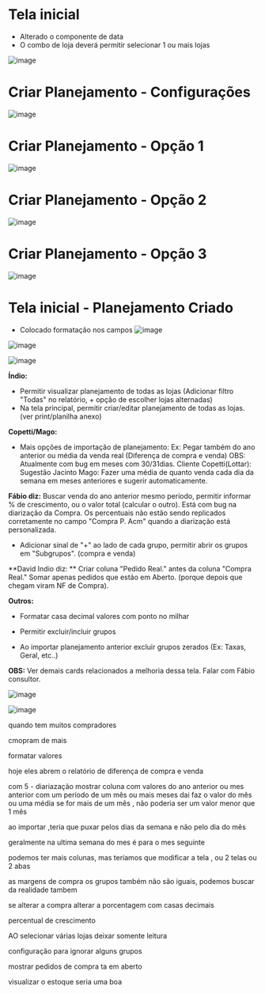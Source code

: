 # Tela inicial
- Alterado o componente de data
- O combo de loja deverá permitir selecionar 1 ou mais lojas

![image](https://user-images.githubusercontent.com/80394522/187539084-3d6380bc-55b4-43aa-90be-4e8cd09172af.png)

# Criar Planejamento - Configurações
![image](https://user-images.githubusercontent.com/80394522/187539513-c88d61ae-9704-4109-9355-cb1c1eec1a16.png)

# Criar Planejamento - Opção 1
![image](https://user-images.githubusercontent.com/80394522/187539206-09207162-0461-4c45-afb0-793caa813ed6.png)

# Criar Planejamento - Opção 2
![image](https://user-images.githubusercontent.com/80394522/187539285-953a5703-da04-4410-9df2-00c4057d89d5.png)

# Criar Planejamento - Opção 3
![image](https://user-images.githubusercontent.com/80394522/187539367-e1e9bcb3-de90-47c8-94c6-178b62143322.png)

# Tela inicial - Planejamento Criado
- Colocado formatação nos campos
![image](https://user-images.githubusercontent.com/80394522/187539634-e1a251cf-eb32-4561-9276-16b3565b265a.png)

































![image](https://user-images.githubusercontent.com/80394522/186961299-74196da4-2ed6-4566-8d1b-f1e3d3745ab1.png)


![image](https://user-images.githubusercontent.com/80394522/186961870-8b5d185f-fec4-4c6c-9abe-50ec22c4f753.png)



**Índio:**
- Permitir visualizar planejamento de todas as lojas (Adicionar filtro "Todas" no relatório, + opção de escolher lojas alternadas) 
- Na tela principal, permitir criar/editar planejamento de todas as lojas. (ver print/planilha anexo)

**Copetti/Mago:**
- Mais opções de importação de planejamento: Ex: Pegar também do ano anterior ou média da venda real (Diferença de compra e venda) OBS: Atualmente com bug em meses com 30/31dias.
Cliente Copetti(Lottar): Sugestão Jacinto Mago: Fazer uma média de quanto venda cada dia da semana em meses anteriores e sugerir automaticamente.

**Fábio diz:** Buscar venda do ano anterior mesmo período, permitir informar % de crescimento, ou o valor total (calcular o outro). 
Está com bug na diarização da Compra. Os percentuais não estão sendo replicados corretamente no campo "Compra P. Acm" quando a diarização está personalizada. 
- Adicionar sinal de "+" ao lado de cada grupo, permitir abrir os grupos em "Subgrupos". (compra e venda)

**David Indio diz: ** Criar coluna "Pedido Real." antes da coluna "Compra Real." Somar apenas pedidos que estão em Aberto. (porque depois que chegam viram NF de Compra).

**Outros:**
- Formatar casa decimal valores com ponto no milhar 

- Permitir excluir/incluir grupos
 
- Ao importar planejamento anterior excluir grupos zerados (Ex: Taxas, Geral, etc..)

**OBS:** Ver demais cards relacionados a melhoria dessa tela. Falar com Fábio consultor.


![image](https://user-images.githubusercontent.com/80394522/186961411-a3d5bdb7-53f4-4c6b-bd9f-0fe1bad047f1.png)

![image](https://user-images.githubusercontent.com/80394522/186961476-47d964a7-3589-4234-8f7c-929fa0c6143d.png)

quando tem muitos compradores

cmopram de mais 

formatar valores

hoje eles abrem o relatório de diferença de compra e venda 

com 5 - diariazação
mostrar coluna com valores do ano anterior ou mes anterior
com um período de um mês ou mais meses dai faz o valor do mês ou uma média se for mais de um mês , não poderia ser um valor menor que 1 mês 



ao importar ,teria que puxar pelos dias da semana e não pelo dia do mês 


geralmente na ultima semana do mes é para o mes seguinte 

podemos ter mais colunas, mas teríamos que modificar a tela , ou 2 telas ou 2 abas


as margens de compra os grupos também não são iguais, podemos buscar da realidade tambem 

se alterar a compra alterar a porcentagem com casas decimais 

percentual de crescimento 

AO selecionar várias lojas deixar somente leitura

configuração para ignorar alguns grupos 

mostrar pedidos de compra ta em aberto 

visualizar o estoque seria uma boa 



